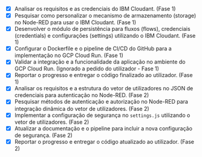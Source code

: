 - [x] Analisar os requisitos e as credenciais do IBM Cloudant. (Fase 1)
- [x] Pesquisar como personalizar o mecanismo de armazenamento (storage) no Node-RED para usar o IBM Cloudant. (Fase 1)
- [x] Desenvolver o módulo de persistência para fluxos (flows), credenciais (credentials) e configurações (settings) utilizando o IBM Cloudant. (Fase 1)
- [x] Configurar o Dockerfile e o pipeline de CI/CD do GitHub para a implementação no GCP Cloud Run. (Fase 1)
- [x] Validar a integração e a funcionalidade da aplicação no ambiente do GCP Cloud Run. (Ignorado a pedido do utilizador - Fase 1)
- [x] Reportar o progresso e entregar o código finalizado ao utilizador. (Fase 1)
- [x] Analisar os requisitos e a estrutura do vetor de utilizadores no JSON de credenciais para autenticação no Node-RED. (Fase 2)
- [x] Pesquisar métodos de autenticação e autorização no Node-RED para integração dinâmica do vetor de utilizadores. (Fase 2)
- [x] Implementar a configuração de segurança no `settings.js` utilizando o vetor de utilizadores. (Fase 2)
- [x] Atualizar a documentação e o pipeline para incluir a nova configuração de segurança. (Fase 2)
- [x] Reportar o progresso e entregar o código atualizado ao utilizador. (Fase 2)
